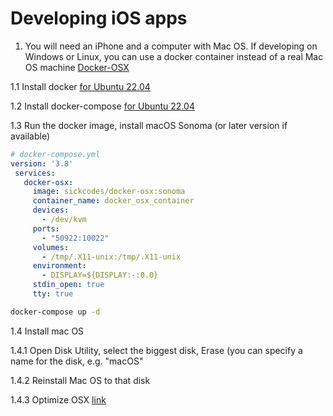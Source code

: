 # Developing iOS apps

1. You will need an iPhone and a computer with Mac OS. If developing on Windows or Linux, you can use a docker container instead of a real Mac OS machine [Docker-OSX](https://github.com/sickcodes/Docker-OS)
 
1.1 Install docker [for Ubuntu 22.04](https://www.digitalocean.com/community/tutorials/how-to-install-and-use-docker-on-ubuntu-22-04)

1.2 Install docker-compose  [for Ubuntu 22.04](https://www.digitalocean.com/community/tutorials/how-to-install-and-use-docker-compose-on-ubuntu-22-04)

1.3 Run the docker image, install macOS Sonoma (or later version if available)

```yaml
# docker-compose.yml
version: '3.8'
 services:
   docker-osx:
     image: sickcodes/docker-osx:sonoma
     container_name: docker_osx_container
     devices:
       - /dev/kvm
     ports:
       - "50922:10022"
     volumes:
       - /tmp/.X11-unix:/tmp/.X11-unix
     environment:
       - DISPLAY=${DISPLAY:-:0.0}
     stdin_open: true
     tty: true
 ```
```bash
docker-compose up -d
```

1.4 Install mac OS

1.4.1 Open Disk Utility, select the biggest disk, Erase (you can specify a name for the disk, e.g. "macOS"

1.4.2 Reinstall Mac OS to that disk

1.4.3 Optimize OSX [link](https://github.com/sickcodes/osx-optimizer)


   
